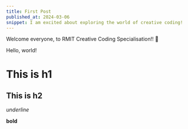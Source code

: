 ```yaml
---
title: First Post
published_at: 2024-03-06
snippet: I am excited about exploring the world of creative coding!
---
```


Welcome everyone, to RMIT Creative Coding Specialisation!! 🚀

Hello, world!

# This is h1

## This is h2

_underline_

**bold**
